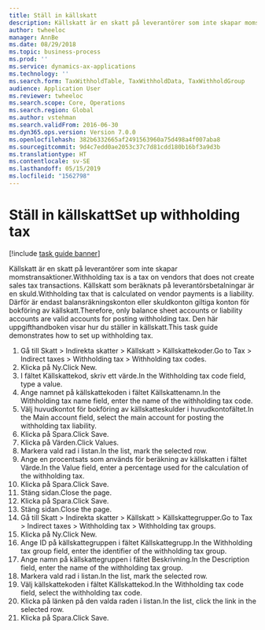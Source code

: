```yaml
---
title: Ställ in källskatt
description: Källskatt är en skatt på leverantörer som inte skapar momstransaktioner.
author: twheeloc
manager: AnnBe
ms.date: 08/29/2018
ms.topic: business-process
ms.prod: ''
ms.service: dynamics-ax-applications
ms.technology: ''
ms.search.form: TaxWithholdTable, TaxWithholdData, TaxWithholdGroup
audience: Application User
ms.reviewer: twheeloc
ms.search.scope: Core, Operations
ms.search.region: Global
ms.author: vstehman
ms.search.validFrom: 2016-06-30
ms.dyn365.ops.version: Version 7.0.0
ms.openlocfilehash: 382b6332665af2491563960a75d498a4f007aba8
ms.sourcegitcommit: 9d4c7edd0ae2053c37c7d81cdd180b16bf3a9d3b
ms.translationtype: HT
ms.contentlocale: sv-SE
ms.lasthandoff: 05/15/2019
ms.locfileid: "1562798"
---
```

# <a name="set-up-withholding-tax"></a><span data-ttu-id="36c46-103">Ställ in källskatt</span><span class="sxs-lookup"><span data-stu-id="36c46-103">Set up withholding tax</span></span>

[!include [task guide banner](../../includes/task-guide-banner.md)]

<span data-ttu-id="36c46-104">Källskatt är en skatt på leverantörer som inte skapar momstransaktioner.</span><span class="sxs-lookup"><span data-stu-id="36c46-104">Withholding tax is a tax on vendors that does not create sales tax transactions.</span></span> <span data-ttu-id="36c46-105">Källskatt som beräknats på leverantörsbetalningar är en skuld.</span><span class="sxs-lookup"><span data-stu-id="36c46-105">Withholding tax that is calculated on vendor payments is a liability.</span></span> <span data-ttu-id="36c46-106">Därför är endast balansräkningskonton eller skuldkonton giltiga konton för bokföring av källskatt.</span><span class="sxs-lookup"><span data-stu-id="36c46-106">Therefore, only balance sheet accounts or liability accounts are valid accounts for posting withholding tax.</span></span> <span data-ttu-id="36c46-107">Den här uppgifthandboken visar hur du ställer in källskatt.</span><span class="sxs-lookup"><span data-stu-id="36c46-107">This task guide demonstrates how to set up withholding tax.</span></span>

1. <span data-ttu-id="36c46-108">Gå till Skatt > Indirekta skatter > Källskatt > Källskattekoder.</span><span class="sxs-lookup"><span data-stu-id="36c46-108">Go to Tax > Indirect taxes > Withholding tax > Withholding tax codes.</span></span>
2. <span data-ttu-id="36c46-109">Klicka på Ny.</span><span class="sxs-lookup"><span data-stu-id="36c46-109">Click New.</span></span>
3. <span data-ttu-id="36c46-110">I fältet Källskattekod, skriv ett värde.</span><span class="sxs-lookup"><span data-stu-id="36c46-110">In the Withholding tax code field, type a value.</span></span>
4. <span data-ttu-id="36c46-111">Ange namnet på källskattekoden i fältet Källskattenamn.</span><span class="sxs-lookup"><span data-stu-id="36c46-111">In the Withholding tax name field, enter the name of the withholding tax code.</span></span>
5. <span data-ttu-id="36c46-112">Välj huvudkontot för bokföring av källskatteskulder i huvudkontofältet.</span><span class="sxs-lookup"><span data-stu-id="36c46-112">In the Main account field, select the main account for posting the withholding tax liability.</span></span>
6. <span data-ttu-id="36c46-113">Klicka på Spara.</span><span class="sxs-lookup"><span data-stu-id="36c46-113">Click Save.</span></span>
7. <span data-ttu-id="36c46-114">Klicka på Värden.</span><span class="sxs-lookup"><span data-stu-id="36c46-114">Click Values.</span></span>
8. <span data-ttu-id="36c46-115">Markera vald rad i listan.</span><span class="sxs-lookup"><span data-stu-id="36c46-115">In the list, mark the selected row.</span></span>
9. <span data-ttu-id="36c46-116">Ange en procentsats som används för beräkning av källskatten i fältet Värde.</span><span class="sxs-lookup"><span data-stu-id="36c46-116">In the Value field, enter a percentage used for the calculation of the withholding tax.</span></span>
10. <span data-ttu-id="36c46-117">Klicka på Spara.</span><span class="sxs-lookup"><span data-stu-id="36c46-117">Click Save.</span></span>
11. <span data-ttu-id="36c46-118">Stäng sidan.</span><span class="sxs-lookup"><span data-stu-id="36c46-118">Close the page.</span></span>
12. <span data-ttu-id="36c46-119">Klicka på Spara.</span><span class="sxs-lookup"><span data-stu-id="36c46-119">Click Save.</span></span>
13. <span data-ttu-id="36c46-120">Stäng sidan.</span><span class="sxs-lookup"><span data-stu-id="36c46-120">Close the page.</span></span>
14. <span data-ttu-id="36c46-121">Gå till Skatt > Indirekta skatter > Källskatt > Källskattegrupper.</span><span class="sxs-lookup"><span data-stu-id="36c46-121">Go to Tax > Indirect taxes > Withholding tax > Withholding tax groups.</span></span>
15. <span data-ttu-id="36c46-122">Klicka på Ny.</span><span class="sxs-lookup"><span data-stu-id="36c46-122">Click New.</span></span>
16. <span data-ttu-id="36c46-123">Ange ID på källskattegruppen i fältet Källskattegrupp.</span><span class="sxs-lookup"><span data-stu-id="36c46-123">In the Withholding tax group field, enter the identifier of the withholding tax group.</span></span>
17. <span data-ttu-id="36c46-124">Ange namn på källskattegruppen i fältet Beskrivning.</span><span class="sxs-lookup"><span data-stu-id="36c46-124">In the Description field, enter the name of the withholding tax group.</span></span>
18. <span data-ttu-id="36c46-125">Markera vald rad i listan.</span><span class="sxs-lookup"><span data-stu-id="36c46-125">In the list, mark the selected row.</span></span>
19. <span data-ttu-id="36c46-126">Välj källskattekoden i fältet Källskattekod.</span><span class="sxs-lookup"><span data-stu-id="36c46-126">In the Withholding tax code field, select the withholding tax code.</span></span>
20. <span data-ttu-id="36c46-127">Klicka på länken på den valda raden i listan.</span><span class="sxs-lookup"><span data-stu-id="36c46-127">In the list, click the link in the selected row.</span></span>
21. <span data-ttu-id="36c46-128">Klicka på Spara.</span><span class="sxs-lookup"><span data-stu-id="36c46-128">Click Save.</span></span>

